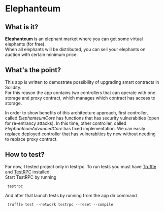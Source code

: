 # Elephanteum
## What is it?

__Elephanteum__ is an elephant market where you can get some virtual elephants (for free).    
When all elephants will be distributed, you can sell your elephants on auction with certain minimum price.

## What's the point?

This app is written to demostrate possibility of upgrading smart contracts in Solidity.   
For this reason the app contains two controllers that can operate with one storage and proxy contract, which manages which contract has access to storage.  


In order to show benefits of this architecture approach, first controller, called  _ElephanteumCore_   has functions that has security vulnerabities (open for re-entrancy attacks). In this time, other controller, called _ElephanteumAdvancedCore_ has fixed implementation. We can easily replace deployed controller that has vulnerabities by new without needing to replace proxy contract.

## How to test?

For now, I tested project only in testrpc.
To run tests you must have [Truffle](https://github.com/trufflesuite/truffle) and [TestRPC](https://www.npmjs.com/package/ethereumjs-testrpc) installed.      
Start TestRPC by running  

     testrpc   
     
And after that launch tests by running from the app dir command 

     truffle test --network testrpc --reset --compile
